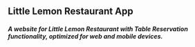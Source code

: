 ## Little Lemon Restaurant App

##### A website for Little Lemon Restaurant with Table Reservation functionality, optimized for web and mobile devices.
